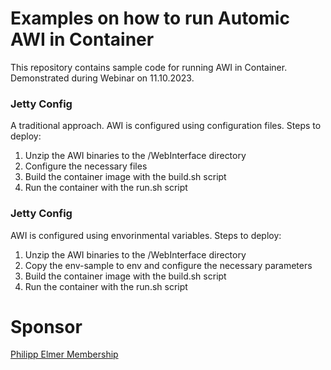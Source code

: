 # Examples on how to run Automic AWI in Container

This repository contains sample code for running AWI in Container. Demonstrated during Webinar on 11.10.2023.

### Jetty Config

A traditional approach. AWI is configured using configuration files. Steps to deploy:

1. Unzip the AWI binaries to the /WebInterface directory
2. Configure the necessary files
3. Build the container image with the build.sh script
4. Run the container with the run.sh script


### Jetty Config

AWI is configured using envorinmental variables. Steps to deploy:

1. Unzip the AWI binaries to the /WebInterface directory
2. Copy the env-sample to env and configure the necessary parameters
3. Build the container image with the build.sh script
4. Run the container with the run.sh script

# Sponsor

 [Philipp Elmer Membership](https://membership.philippelmer.com) 